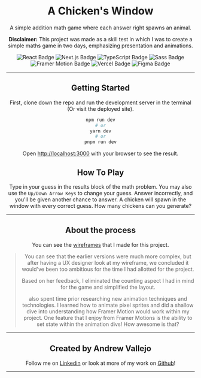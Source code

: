 <div align='center'>

# A Chicken's Window

A simple addition math game where each answer right spawns an animal.

**Disclaimer:** This project was made as a skill test in which I was to create a simple maths game in two days, emphasizing presentation and animations.



<div align='center'>

<img src="https://img.shields.io/badge/React-61DAFB?logo=react&logoColor=000&style=flat-square" alt="React Badge">
<img src="https://img.shields.io/badge/Next.js-000?logo=nextdotjs&logoColor=fff&style=flat-square" alt="Next.js Badge">
<img src="https://img.shields.io/badge/TypeScript-3178C6?logo=typescript&logoColor=fff&style=flat-square" alt="TypeScript Badge">
<img src="https://img.shields.io/badge/Sass-C69?logo=sass&logoColor=fff&style=flat-square" alt="Sass Badge">
<img src='https://img.shields.io/badge/Vercel-000?logo=vercel&logoColor=fff&style=flat-square' alt='Framer Motion Badge'>
<img src='https://img.shields.io/badge/Framer-05F?logo=framer&logoColor=fff&style=flat-square' alt='Vercel Badge'>
<img src='https://img.shields.io/badge/Figma-F24E1E?logo=figma&logoColor=fff&style=flat-square' alt='Figma Badge'>

---

</div>

## Getting Started

First, clone down the repo and run the development server in the terminal (Or visit the deployed site).

```bash
npm run dev
# or
yarn dev
# or
pnpm run dev
```


Open [http://localhost:3000](http://localhost:3000) with your browser to see the result.

## How To Play

Type in your guess in the results block of the math problem.
You may also use the `Up/Down Arrow Keys` to change your guess.
Answer incorrectly, and you'll be given another chance to answer.
A chicken will spawn in the window with every correct guess.
How many chickens can you generate?


---


## About the process

You can see the [wireframes](https://www.figma.com/file/yaB8KfTEUeft3t71DQDWXA/Chickens-Window?node-id=30%3A2) that I made for this project.



> You can see that the earlier versions were much more complex, but after having a UX designer look at my wireframe, we concluded it would've been too ambitious for the time I had allotted for the project.
>
> Based on her feedback, I eliminated the counting aspect I had in mind for the game and simplified the layout.
>
>  also spent time prior researching new animation techniques and technologies. I learned how to animate pixel sprites and did a shallow dive into understanding how Framer Motion would work within my project. One feature that I enjoy from Framer Motions is the ability to set state within the animation divs! How awesome is that?

---

<div align='center'>

## Created by Andrew Vallejo

</div>

<div align='center'>

Follow me on [Linkedin](https://www.linkedin.com/in/andrewvallejo/) or  look at more of my work on [Github](https://www.github.com/andrewvallejo)!

</div>


---
